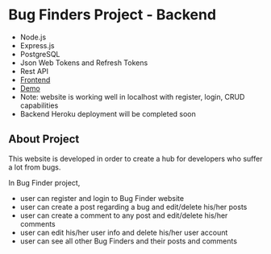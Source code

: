 # Bug Finders Project - Backend

- Node.js 
- Express.js 
- PostgreSQL 
- Json Web Tokens and Refresh Tokens
- Rest API
- [Frontend](https://github.com/omerjava/bug-finders-frontend)
- [Demo](https://omerjava.github.io/bug-finders-frontend/)
- Note: website is working well in localhost with register, login, CRUD capabilities
- Backend Heroku deployment will be completed soon 

## About Project

This website is developed in order to create a hub for developers who suffer a lot from bugs.

In Bug Finder project,

- user can register and login to Bug Finder website
- user can create a post regarding a bug and edit/delete his/her posts
- user can create a comment to any post and edit/delete his/her comments
- user can edit his/her user info and delete his/her user account
- user can see all other Bug Finders and their posts and comments
